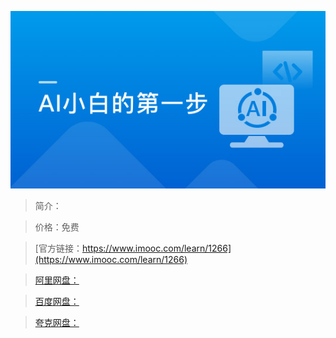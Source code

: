 
![img](../../assets/5fe4430f0001f2f205400304.jpg)

> 简介：

> 价格：免费

> [官方链接：https://www.imooc.com/learn/1266](https://www.imooc.com/learn/1266)

> [阿里网盘：]()

> [百度网盘：]()

> [夸克网盘：]()
